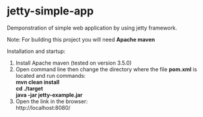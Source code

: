 # jetty-simple-app
Demponstration of simple web application by using jetty framework.

Note: For building this project you will need <b>Apache maven</b>

Installation and startup:
1. Install Apache maven (tested on version 3.5.0)
2. Open command line then change the directory where the file <b>pom.xml</b> is located and run commands:<br/><b>mvn clean install</b><br/><b>cd ./target</b><br/><b>java -jar jetty-example.jar</b>
3. Open the link in the browser:<br/>http://localhost:8080/
